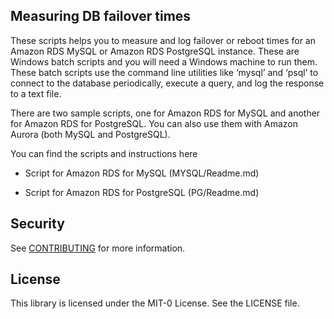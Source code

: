 ## Measuring DB failover times

These scripts helps you to measure and log failover or reboot times for an
Amazon RDS MySQL or Amazon RDS PostgreSQL instance. These are Windows batch
scripts and you will need a Windows machine to run them. These batch scripts use
the command line utilities like ‘mysql’ and ‘psql’ to connect to the database
periodically, execute a query, and log the response to a text file.

There are two sample scripts, one for Amazon RDS for MySQL and another for
Amazon RDS for PostgreSQL. You can also use them with Amazon Aurora (both MySQL
and PostgreSQL).

You can find the scripts and instructions here

-   Script for Amazon RDS for MySQL (MYSQL/Readme.md)

-   Script for Amazon RDS for PostgreSQL (PG/Readme.md)


## Security

See [CONTRIBUTING](CONTRIBUTING.md#security-issue-notifications) for more information.

## License

This library is licensed under the MIT-0 License. See the LICENSE file.

